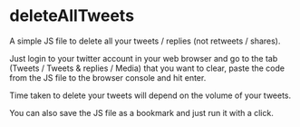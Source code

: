 # deleteAllTweets
A simple JS file to delete all your tweets / replies (not retweets / shares).

Just login to your twitter account in your web browser and go to the tab (Tweets / Tweets & replies / Media) that you want to clear, paste the code from the JS file to the browser console and hit enter.

Time taken to delete your tweets will depend on the volume of your tweets.

You can also save the JS file as a bookmark and just run it with a click.
